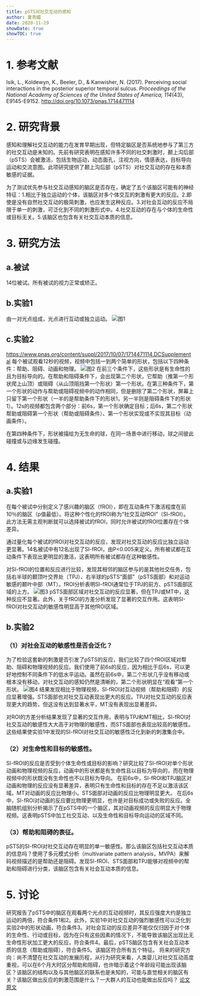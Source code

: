 ```yaml
---
title: pSTS对社交互动的感知
author: 夏秀媚
date: 2020-11-29
showDate: true
showTOC: true
---
```

# 1. 参考文献
Isik, L., Koldewyn, K., Beeler, D., & Kanwisher, N. (2017). Perceiving social interactions in the posterior superior temporal sulcus. *Proceedings of the National Academy of Sciences of the United States of America, 114*(43), E9145-E9152. http://doi.org/10.1073/pnas.1714471114
# 2. 研究背景
感知和理解社交互动的能力在发育早期出现，但特定脑区是否系统地参与了第三方的社交互动是未知的。先前有研究表明在感知许多不同的社交刺激时，颞上沟后部（pSTS）会被激活，包括生物运动，动态面孔，注视方向，情感表达，目标导向运动和交流意图。此项研究提供了颞上沟后部（pSTS）对社交互动的存在和本质敏感的证据。

为了测试优先参与社交互动感知的脑区是否存在，确定了五个该脑区可能有的神经特征：1.相比于独立运动的个体，该脑区对多个体交互的刺激有更大的反应。2.即使是没有自然社交互动的极简刺激，也应发生这种反应。3.对社会互动的反应不局限于单一的刺激，可泛化到不同的刺激形式中。4.社交互动的存在与个体的生命性或目标无关。5.该脑区也包含有关社交互动本质的信息。

# 3. 研究方法
## a.被试
14位被试。所有被试的视力正常或矫正。
## b.实验1
由一对光点组成，光点进行互动或独立运动。
![图1](../Supporting_Information/2020-11-29-XXM2-Fig-1.png)
## c.实验2
https://www.pnas.org/content/suppl/2017/10/07/1714471114.DCSupplemental
每个被试观看12秒的视频，视频中包括一到两个简单的形状，包括以下四种条件：帮助、阻碍、动画和物理。
![图2](../Supporting_Information/2020-11-29-XXM2-Fig-2.png)
在前三个条件下，这些形状是有生命性的且为目标导向的。在帮助和阻碍条件下，会出现第二个形状，它帮助（推第一个形状爬上山顶）或阻碍（从山顶阻挡第一个形状）第一个形状。在第三种条件下，第一个形状的动作与帮助或阻碍视频中的动作相同，但是删除了第二个形状，屏幕上只留下第一个形状（一半的是帮助条件下的形状1，另一半则是阻碍条件下的形状1）。12s的视频都包含两个部分：前6s，第一个形状确定目标；后6s，第二个形状帮助或阻碍第一个形状（帮助或阻碍条件）、第一个形状实现或不实现其目标（动画条件）。

在第四种条件下，形状被描绘为无生命的球，在同一场景中进行移动，球之间彼此碰撞或与边缘发生碰撞。

# 4. 结果
## a.实验1
在每个被试中分别定义了感兴趣的脑区（fROI），即在互动条件下激活程度在前10％的脑区（p值最低）。将这种个性化的fROI称为“社交互动fROI”（SI-fROI）。此方法无需主观判断就可以选择被试的fROI，同时允许被试的fROI位置存在个体差异。

通过量化每个被试的fROI对社交互动的反应，发现对社交互动的反应比独立运动更显著。14名被试中有12名出现了SI-fROI，由P<0.005来定义。所有被试都在互动条件下表现出更明显的激活，这表明所有被试都存在这种敏感性。

对SI-fROI的位置和反应进行比较，发现其相邻的脑区参与的是其他社交任务，包括右半球的颞顶叶交界处（TPJ）、右半球的pSTS“面部”（pSTS面部）和对运动敏感的颞叶中部（MT）。fROI分析表明SI-fROI通常位于TPJ的前方、pSTS面部区域的上方。
![图3](../Supporting_Information/2020-11-29-XXM2-Fig-3.png)
pSTS面部区域对社交互动的反应显著，但在TPJ或MT中，这种反应不显著。此外，关于fROI的方差分析发现了显著的交互作用。这表明SI-fROI对社交互动的敏感性明显高于其他fROI区域。

## b.实验2
### （1）对社会互动的敏感性是否会泛化？
为了检验这套新的刺激是否引发了pSTS的反应，我们比较了四个fROI区域对帮助、阻碍和物理视频的反应。我们使用了前6s的反应，因为相比于后6s，可以更好地控制不同条件下的低水平运动。虽然在前6s中，第二个形状几乎没有移动或根本没有移动，对社交互动的感知仍然是清晰的，第二个形状明显在“观看”第一个形状。
![图4](../Supporting_Information/2020-11-29-XXM2-Fig-4.png)
结果发现相比于物理视频，SI-fROI对互动视频（帮助和阻碍）的反应显著增强。STS面部也对社交互动表现出更大的反应。TPJ对社交互动的反应表现更大的趋势，但这没有达到显著水平，MT没有表现出显著差异。

对ROI的方差分析结果发现了显著的交互作用，表明与TPJ和MT相比，SI-fROI对社交互动的敏感性大大高于对物理的敏感性，而STS面部也表现出较高的敏感性。这些结果使实验1中发现的SI-fROI对社交互动的敏感性泛化到新的刺激集合中。

### （2）对生命性和目标的敏感性。
SI-fROI的反应是否受到个体生命性或目标的影响？研究比较了SI-fROI对单个形状动画和物理视频的反应，动画中的形状都是有生命性且以目标为导向的，而在物理视频中的形状既没有生命性也不以目标为导向。
在前6s中，SI-fROI和TPJ脑区对动画和物理的反应没有显著差异，表明只有生命性和目标的存在不足以激活该区域。MT对动画的反应比物理小。STS面部对动画的反应比物理明显更大。
在后6s中，SI-fROI对动画的反应要比物理更明显，也许是对目标成功或失败的反应。全脑随机组别分析揭示了在pSTS中的一个脑区，其对动画视频的反应明显大于物理视频。这表明pSTS中加工社交互动、以及生命性和目标导向运动的区域不同。

### （3）帮助和阻碍的表征。
pSTS的SI-fROI对社交互动存在明显的单一敏感性。那么该脑区包括社交互动本质的信息吗？使用了多元模式分析（multivariate pattern analysis，MVPA）来解码视频描述的是帮助还是阻碍。发现SI-fROI、STS面部和TPJ能够对视频中的帮助和阻碍进行分类，该脑区包含有关社会互动本质的信息。

# 5. 讨论
研究报告了pSTS中的脑区在观看两个光点的互动视频时，其反应强度大约是独立运动的两倍，符合条件1和2。此外，实验1中对社交互动的强烈敏感性可以泛化到实验2中的形状动画，符合条件3。对社会互动的反应差异不能仅仅归因于对个体的生命性、行动或目标，因为在只有这些因素的情况下，不能导致该脑区出现比无生命性形状加工更大的反应，符合条件4。最后，pSTS脑区包含有关社会互动本质的信息（帮助或阻碍），符合条件5。该脑区符合所有五个特征。
将来的研究方向：尚不清楚在社交互动的发展历程，从行为研究来看，人类婴儿对社交互动高度重视，可以在6个月大时区分帮助和阻碍，也许暗示着这个年龄段可能出现该脑区？该脑区的结构以及与其他脑区的联系也是未知的，可能与直觉相关的脑区有关？该脑区做出反应的刺激范围是什么？一大群人的互动也能做出反应吗？
[论文原文](../Source_Files/2020-11-29-XXM2.pdf)











